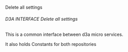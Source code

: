 Delete all settings 
###### D3A INTERFACE   Delete all settings

This is a common interface between d3a micro services.

It also holds Constants for both repositories
